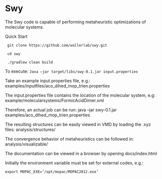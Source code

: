 # Swy

The Swy code is capable of performing metaheuristic optimizations of molecular systems.

Quick Start 

` git clone https://github.com/wallerlab/swy.git`

` cd swy`

` ./gradlew clean build`

To execute:
`Java –jar target/libs/swy-0.1.jar input.properties`

Take an example input.properties file, e.g.:
examples/inputfiles/aco_dihed_mop_trien.properties

The input.properties file contains the location of the molecular system, e.g: 
example/molecularsystems/FormicAcidDimer.xml 

Therefore, an actual job can be run: 
java –jar swy-0.1.jar  examples/aco_dihed_mop_trien.properties

The resulting structures can be easily viewed in VMD by loading the .xyz files:
analysis/structures/

The convergence behavior of metaheuristics can be followed in:
analysis/visualizable/ 

The documentation can be viewed in a browser by opening docs/index.html 

Initially the environment variable must be set for external codes, e.g.:

`export MOPAC_EXE=’/opt/mopac/MOPAC2012.exe’`


